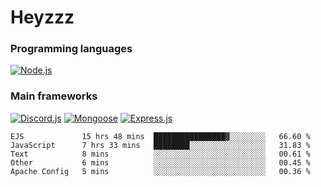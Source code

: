 # Heyzzz  

### Programming languages  

[![Node.js](https://img.shields.io/badge/-Node.js-262626?style=for-the-badge)](https://nodejs.org/ru)

### Main frameworks

[![Discord.js](https://img.shields.io/badge/-Discord.js-262626?style=for-the-badge)](https://www.npmjs.com/package/discord.js) [![Mongoose](https://img.shields.io/badge/-Mongoose-262626?style=for-the-badge)](https://www.npmjs.com/package/mongoose) [![Express.js](https://img.shields.io/badge/-Express.js-262626?style=for-the-badge)](https://www.npmjs.com/package/express)
<!--START_SECTION:waka-->
```text
EJS             15 hrs 48 mins  ████████████████▓░░░░░░░░   66.60 % 
JavaScript      7 hrs 33 mins   ████████░░░░░░░░░░░░░░░░░   31.83 % 
Text            8 mins          ░░░░░░░░░░░░░░░░░░░░░░░░░   00.61 % 
Other           6 mins          ░░░░░░░░░░░░░░░░░░░░░░░░░   00.45 % 
Apache Config   5 mins          ░░░░░░░░░░░░░░░░░░░░░░░░░   00.36 % 
```
<!--END_SECTION:waka-->
